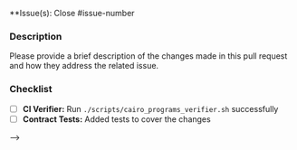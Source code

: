 **Issue(s): Close #issue-number

### Description

Please provide a brief description of the changes made in this pull request and how they address the related issue.

### Checklist

- [ ] **CI Verifier:** Run `./scripts/cairo_programs_verifier.sh` successfully
- [ ] **Contract Tests:** Added tests to cover the changes
<!-- - [ ] **Deployed Contract (Optional):** If possible, include a Voyager link to a deployed contract on Goerli --> -->
